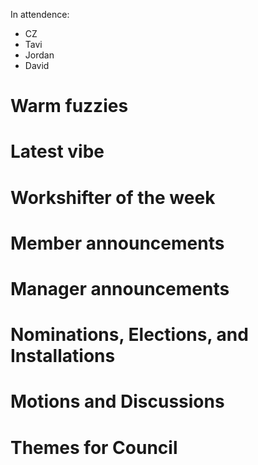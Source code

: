 In attendence:
 - CZ
 - Tavi
 - Jordan
 - David

# Warm fuzzies

# Latest vibe

# Workshifter of the week

# Member announcements

# Manager announcements

# Nominations, Elections, and Installations

# Motions and Discussions

# Themes for Council
